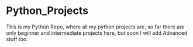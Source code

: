 # Python_Projects
This is my Python Repo, where all my python projects are, so far there are only beginner and intermediate projects here, but soon I will add Advanced stuff too.

